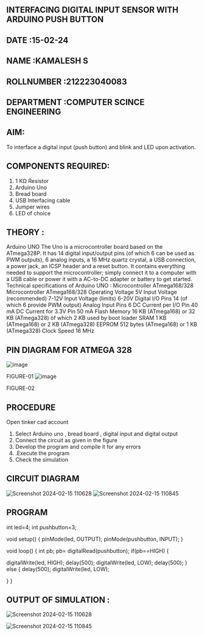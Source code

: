## INTERFACING DIGITAL INPUT SENSOR WITH ARDUINO PUSH BUTTON
## DATE :15-02-24
## NAME :KAMALESH S																		             
## ROLLNUMBER :212223040083
## DEPARTMENT :COMPUTER SCINCE ENGINEERING


## AIM:
To interface a digital input (push button) and blink and LED upon activation.
## COMPONENTS REQUIRED:
1.	1 KΩ Resistor 
2.	Arduino Uno 
3.	Bread board 
4.	USB Interfacing cable 
5.	Jumper wires 
6.	LED of choice 
## THEORY :
Arduino UNO
 	  The Uno is a microcontroller board based on the ATmega328P. It has 14 digital input/output pins (of which 6 can be used as PWM outputs), 6 analog inputs, a 16 MHz quartz crystal, a USB connection, a power jack, an ICSP header and a reset button. It contains everything needed to support the microcontroller; simply connect it to a computer with a USB cable or power it with a AC-to-DC adapter or battery to get started.
	Technical specifications of Arduino UNO :
Microcontroller	ATmega168/328
Microcontroller	ATmega168/328
Operating Voltage	5V
Input Voltage (recommended)	7-12V
Input Voltage (limits)	6-20V
Digital I/O Pins	14 (of which 6 provide PWM output)
Analog Input Pins	6
DC Current per I/O Pin	40 mA
DC Current for 3.3V Pin	50 mA
Flash Memory	16 KB (ATmega168) or 32 KB (ATmega328) of which 2 KB used by boot loader
SRAM	1 KB (ATmega168) or 2 KB (ATmega328)
EEPROM	512 bytes (ATmega168) or 1 KB (ATmega328)
Clock Speed	16 MHz
## PIN DIAGRAM FOR ATMEGA 328
 
![image](https://user-images.githubusercontent.com/36288975/163530394-115baee4-7ed1-49fe-9cce-d7b625e11e85.png)

FIGURE-01
![image](https://user-images.githubusercontent.com/36288975/163530431-4d390e98-0942-42d8-95b8-f57d348e6ad8.png)

FIGURE-02
## PROCEDURE 
 Open tinker cad account 
1.	Select Arduino uno , bread board , digital input and digital output 
2.	Connect the circuit as given in the figure 
3.	Develop the program and compile it for any errors 
4.	 .Execute the program 
5.	Check the simulation 



## CIRCUIT DIAGRAM 



![Screenshot 2024-02-15 110628](https://github.com/vasanthkumarch/-INTERFACING-DIGITAL-INPUT-SENSOR-WITH-ARDUINO-PUSH-BUTTON-/assets/149148235/60341af8-29ec-4cdc-b6e8-7f1030bbc88c)
![Screenshot 2024-02-15 110845](https://github.com/vasanthkumarch/-INTERFACING-DIGITAL-INPUT-SENSOR-WITH-ARDUINO-PUSH-BUTTON-/assets/149148235/6fbcf74e-fa42-4422-b181-e26dad00b9e3)

## PROGRAM 
 
 int led=4;
int pushbutton=3;

void setup()
{
  pinMode(led, OUTPUT);
  pinMode(pushbutton, INPUT);
}

void loop()
{
  int pb;
  pb= digitalRead(pushbutton);
  if(pb==HIGH)
{


  digitalWrite(led, HIGH);
  delay(500); 
  digitalWrite(led, LOW);
  delay(500); 
}
else
{
  delay(500); 
  digitalWrite(led, LOW);
  
}
}






## OUTPUT OF SIMULATION :
![Screenshot 2024-02-15 110628](https://github.com/vasanthkumarch/-INTERFACING-DIGITAL-INPUT-SENSOR-WITH-ARDUINO-PUSH-BUTTON-/assets/149148235/60341af8-29ec-4cdc-b6e8-7f1030bbc88c)

![Screenshot 2024-02-15 110845](https://github.com/vasanthkumarch/-INTERFACING-DIGITAL-INPUT-SENSOR-WITH-ARDUINO-PUSH-BUTTON-/assets/149148235/6fbcf74e-fa42-4422-b181-e26dad00b9e3)


